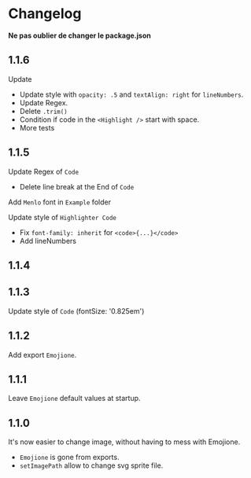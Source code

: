 # Changelog

**Ne pas oublier de changer le package.json**

## 1.1.6
Update <Highlight />
  - Update style with `opacity: .5` and `textAlign: right` for `lineNumbers`.
  - Update Regex.
  - Delete `.trim()`
  - Condition if code in the `<Highlight />` start with space.
  - More tests


## 1.1.5
Update Regex of `Code`
  - Delete line break at the End of `Code`

Add `Menlo` font in `Example` folder

Update style of `Highlighter Code`
  - Fix `font-family: inherit` for `<code>{...}</code>`
  - Add lineNumbers


## 1.1.4


## 1.1.3
Update style of `Code` (fontSize: '0.825em')


## 1.1.2
Add export `Emojione`.


## 1.1.1
Leave `Emojione` default values at startup.


## 1.1.0
It's now easier to change image, without having to mess with Emojione.
  - `Emojione` is gone from exports.
  - `setImagePath` allow to change svg sprite file.
